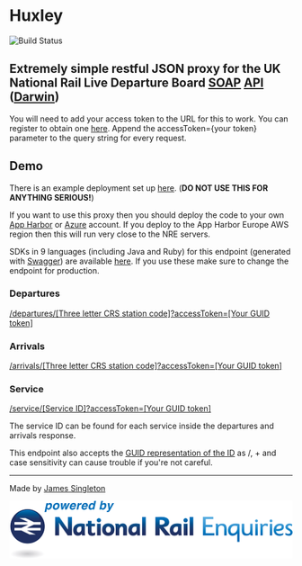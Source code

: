 # Huxley

![Build Status](https://ci.appveyor.com/api/projects/status/github/jpsingleton/huxley?retina=true "Build Status")

## Extremely simple restful JSON proxy for the UK National Rail Live Departure Board [SOAP](http://harmful.cat-v.org/software/xml/soap/simple) [API](http://www.nationalrail.co.uk/46391.aspx) ([Darwin](https://lite.realtime.nationalrail.co.uk/OpenLDBWS/))

You will need to add your access token to the URL for this to work. You can register to obtain one [here](https://realtime.nationalrail.co.uk/OpenLDBWSRegistration/Registration).
Append the accessToken={your token} parameter to the query string for every request.

## Demo
There is an example deployment set up [here](https://huxley.apphb.com/).
(**DO NOT USE THIS FOR ANYTHING SERIOUS!**)

If you want to use this proxy then you should deploy the code to your own [App Harbor](https://appharbor.com/) or [Azure](https://azure.microsoft.com/en-gb/) account.
If you deploy to the App Harbor Europe AWS region then this will run very close to the NRE servers.

SDKs in 9 languages (including Java and Ruby) for this endpoint (generated with [Swagger](https://github.com/swagger-api/swagger-codegen)) are available [here](http://restunited.com/releases/430721415517308710/wrappers). If you use these make sure to change the endpoint for production.

### Departures

[/departures/[Three letter CRS station code]?accessToken=[Your GUID token]](https://huxley.apphb.com/departures/crs?accessToken=)

### Arrivals

[/arrivals/[Three letter CRS station code]?accessToken=[Your GUID token]](https://huxley.apphb.com/arrivals/crs?accessToken=)

### Service

[/service/[Service ID]?accessToken=[Your GUID token]](https://huxley.apphb.com/service/Z/zlpIG8jJacKayAnOXODw==?accessToken=)

The service ID can be found for each service inside the departures and arrivals response.

This endpoint also accepts the [GUID representation of the ID](https://huxley.apphb.com/service/8c105350-4235-44f3-b076-87fe829c577e?accessToken=) as /, + and case sensitivity can cause trouble if you're not careful.

---

Made by [James Singleton](https://unop.uk)

![powered by National Rail Enquiries](src/Huxley/NRE_Powered_logo.png "powered by National Rail Enquiries")
